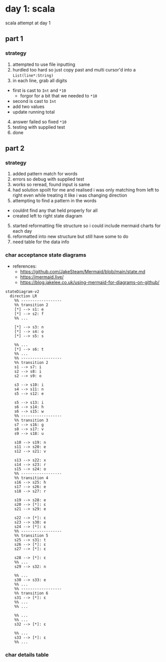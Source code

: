 # day 1: scala
  scala attempt at day 1
## part 1
### strategy
1. attempted to use file inputting
2. hurdled too hard so just copy past and multi cursor'd into a `List(line*:String)`
3. in each line, grab all digits
  - first is cast to `Int` and `*10`
    * forgor for a bit that we needed to `*10`
  - second is cast to `Int`
  - add two values
  - update running total
4. answer failed so fixed `*10`
5. testing with supplied test
6. done

## part 2
### strategy
1. added pattern match for words
2. errors so debug with supplied test
3. works so reread, found input is same
4. had solution spoilt for me and realised i was only matching from left to right even while treating it like i was changing direction
5. attempting to find a pattern in the words
  * couldnt find any that held properly for all
  * created left to right state diagram
5. started reformatting file structure so i could include mermaid charts for each day
6. reformatted into new structure but still have some to do
7. need table for the data info

### char acceptance state diagrams
* references:
  - https://github.com/JakeSteam/Mermaid/blob/main/state.md
  - https://mermaid.live/
  - https://blog.jakelee.co.uk/using-mermaid-for-diagrams-on-github/

```mermaid
stateDiagram-v2
  direction LR
    %% ------------------
    %% transition 2
    [*] --> s1: e
    [*] --> s2: f
    %% ...

    [*] --> s3: n
    [*] --> s4: o
    [*] --> s5: s

    %% ...
    [*] --> s6: t
    %% ...
    %% ------------------
    %% transition 2
    s1 --> s7: i
    s2 --> s8: i
    s2 --> s9: o

    s3 --> s10: i
    s4 --> s11: n
    s5 --> s12: e

    s5 --> s13: i
    s6 --> s14: h
    s6 --> s15: w
    %% ------------------
    %% transition 3
    s7 --> s16: g
    s8 --> s17: v
    s9 --> s18: u

    s10 --> s19: n
    s11 --> s20: e
    s12 --> s21: v

    s13 --> s22: x
    s14 --> s23: r
    s15 --> s24: o
    %% ------------------
    %% transition 4
    s16 --> s25: h
    s17 --> s26: e
    s18 --> s27: r

    s19 --> s28: e
    s20 --> [*]: ε
    s21 --> s29: e

    s22 --> [*]: ε
    s23 --> s30: e
    s24 --> [*]: ε
    %% ------------------
    %% transition 5
    s25 --> s31: t
    s26 --> [*]: ε
    s27 --> [*]: ε

    s28 --> [*]: ε
    %% ...
    s29 --> s32: n

    %% ...
    s30 --> s33: e
    %% ...
    %% ------------------
    %% transition 6
    s31 --> [*]: ε
    %% ...
    %% ...

    %% ...
    %% ...
    s32 --> [*]: ε

    %% ...
    s33 --> [*]: ε
    %% ...
```
### char details table

<!-- TODO -->